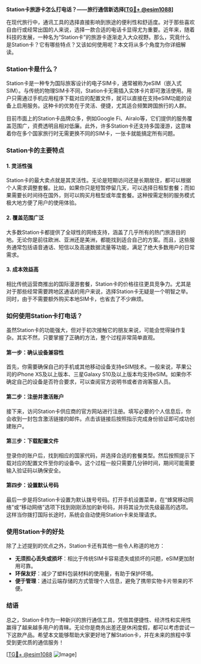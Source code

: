 **Station卡旅游卡怎么打电话？——旅行通信新选择[[TG💪+ @esim1088](https://t.me/s/esim1088)]**

在现代旅行中，通讯工具的选择直接影响到旅途的便利性和舒适度。对于那些喜欢自由行或经常出国的人来说，选择一款合适的电话卡显得尤为重要。近年来，随着科技的发展，一种名为“Station卡”的旅游卡逐渐走入大众视野。那么，究竟什么是Station卡？它有哪些特点？又该如何使用呢？本文将从多个角度为你详细解读。

### Station卡是什么？

Station卡是一种专为国际旅客设计的电子SIM卡，通常被称为eSIM（嵌入式SIM）。与传统的物理SIM卡不同，Station卡无需插入实体卡片即可激活使用。用户只需通过手机应用程序下载对应的配置文件，就可以直接在支持eSIM功能的设备上启用服务。这种卡的优势在于灵活、便捷，尤其适合频繁跨国旅行的人群。

目前市面上的Station卡品牌众多，例如Google Fi、Airalo等，它们提供的服务覆盖范围广，资费透明且相对低廉。此外，许多Station卡还支持多国漫游，这意味着你在多个国家旅行时无需更换不同的SIM卡，一张卡就能搞定所有问题。

### Station卡的主要特点

#### 1. 灵活性强
Station卡的最大卖点就是其灵活性。无论是短期访问还是长期居住，都可以根据个人需求调整套餐。比如，如果你只是短暂停留几天，可以选择日租型套餐；而如果需要长时间待在国外，则可以购买月租型或年度套餐。这种按需定制的服务模式极大地方便了用户的使用体验。

#### 2. 覆盖范围广泛
大多数Station卡都提供了全球性的网络支持，涵盖了几乎所有的热门旅游目的地。无论你是前往欧洲、亚洲还是美洲，都能找到适合自己的方案。而且，这些服务通常包括语音通话、短信以及高速数据流量等功能，满足了绝大多数用户的日常需求。

#### 3. 成本效益高
相比传统运营商推出的国际漫游套餐，Station卡的价格往往更具竞争力。尤其是对于那些经常需要跨地区通话的用户来说，选择Station卡无疑是一个明智之举。同时，由于不需要额外购买本地SIM卡，也省去了不少麻烦。

### 如何使用Station卡打电话？

虽然Station卡的功能强大，但对于初次接触它的朋友来说，可能会觉得操作复杂。其实不然，只要掌握了正确的方法，整个过程非常简单直观。

#### 第一步：确认设备兼容性
首先，你需要确保自己的手机或其他移动设备支持eSIM技术。一般来说，苹果公司的iPhone XS及以上版本、三星Galaxy S10及以上版本均支持eSIM。如果你不确定自己的设备是否符合要求，可以查阅官方说明书或者咨询客服人员。

#### 第二步：注册并激活账户
接下来，访问Station卡供应商的官方网站进行注册。填写必要的个人信息后，你会收到一封包含激活链接的邮件。点击该链接后按照指示完成身份验证即可成功创建账户。

#### 第三步：下载配置文件
登录你的账户后，找到相应的国家代码，并选择合适的套餐类型。然后按照提示下载对应的配置文件至你的设备中。这个过程一般只需要几分钟时间，期间可能需要输入验证码以确保安全。

#### 第四步：设置默认号码
最后一步是将Station卡设置为默认拨号号码。打开手机设置菜单，在“蜂窝移动网络”或“移动网络”选项下找到刚刚添加的新号码，并将其设为优先级最高的选项。这样当你拨打国际长途时，系统会自动使用Station卡来处理请求。

### 使用Station卡的好处

除了上述提到的优点之外，Station卡还有其他一些令人称道的地方：

- **无须担心丢失或损坏**：相比于传统SIM卡容易遗失或损坏的问题，eSIM更加耐用可靠。
- **环保友好**：减少了塑料包装材料的使用量，有助于保护环境。
- **便于管理**：通过云端存储的方式管理个人信息，避免了携带实物卡片带来的不便。

### 结语

总之，Station卡作为一种新兴的旅行通信工具，凭借其便捷性、经济性和实用性赢得了越来越多用户的青睐。无论你是商务出差还是休闲度假，都可以考虑尝试一下这款产品。希望本文能够帮助大家更好地了解Station卡，并在未来的旅程中享受到更优质的通信服务！

[[TG💪+ @esim1088](https://t.me/s/esim1088) ![Image](https://i.postimg.cc/4NQfJmqS/Snipaste-2025-05-13-00-14-12.png)]
